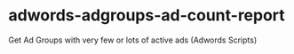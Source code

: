 adwords-adgroups-ad-count-report
================================

Get Ad Groups with very few or lots of active ads (Adwords Scripts)
